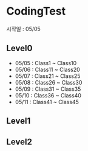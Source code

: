 # CodingTest 

시작일 : 05/05 

## Level0 
- 05/05 : Class1 ~ Class10
- 05/06 : Class11 ~ Class20
- 05/07 : Class21 ~ Class25
- 05/08 : Class26 ~ Class30
- 05/09 : Class31 ~ Class35
- 05/10 : Class36 ~ Class40
- 05/11 : Class41 ~ Class45
  
## Level1

## Level2
